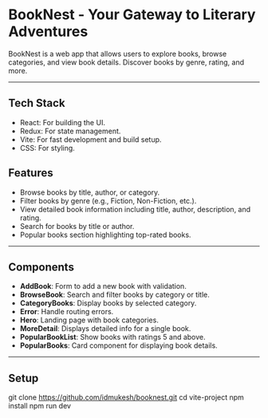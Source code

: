 # BookNest - Your Gateway to Literary Adventures

BookNest is a web app that allows users to explore books, browse categories, and view book details. Discover books by genre, rating, and more.

---

## Tech Stack
- React: For building the UI.
- Redux: For state management.
- Vite: For fast development and build setup.
- CSS: For styling.

## Features

- Browse books by title, author, or category.
- Filter books by genre (e.g., Fiction, Non-Fiction, etc.).
- View detailed book information including title, author, description, and rating.
- Search for books by title or author.
- Popular books section highlighting top-rated books.

---

## Components

- **AddBook**: Form to add a new book with validation.
- **BrowseBook**: Search and filter books by category or title.
- **CategoryBooks**: Display books by selected category.
- **Error**: Handle routing errors.
- **Hero**: Landing page with book categories.
- **MoreDetail**: Displays detailed info for a single book.
- **PopularBookList**: Show books with ratings 5 and above.
- **PopularBooks**: Card component for displaying book details.

---

## Setup

git clone https://github.com/idmukesh/booknest.git
cd vite-project
npm install
npm run dev

